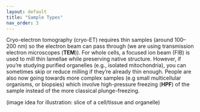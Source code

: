 ```yaml
---
layout: default
title: "Sample Types"
nav_order: 3
---
```


Cryo-electron tomography (cryo-ET) requires thin samples (around 100–200 nm) so the electron beam can pass through (we are using transmission electron microscopes (**TEM**)). For whole cells, a focused ion beam (FIB) is used to mill thin lamellae while preserving native structure. However, if you’re studying purified organelles (e.g., isolated mitochondria), you can sometimes skip or reduce milling if they’re already thin enough. People are also now going towards more complex samples (e.g small multicellular organisms, or biopsies) which involve high-pressure freezing (**HPF**) of the sample instead of the more classical plunge-freezing.

(image idea for illustration: slice of a cell/tissue and organelle)